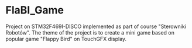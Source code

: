 # FlaBI_Game
Project on STM32F469I-DISCO implemented as part of course "Sterowniki Robotów". The theme of the project is to create a mini game based on popular game "Flappy Bird" on TouchGFX display.
